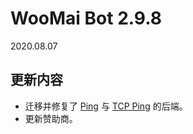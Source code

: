 # WooMai Bot 2.9.8

2020.08.07

## 更新内容

* 迁移并修复了 [Ping](../Manual/Commands/Ping.md) 与 [TCP Ping](../Manual/Commands/Tcping.md) 的后端。
* 更新赞助商。
